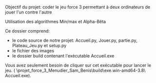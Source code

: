 Objectif du projet: coder le jeu force 3 permettant à deux ordinateurs de jouer l'un contre l'autre

Utilisation des algorithmes Min/max et Alpha-Bêta

Ce dossier comprend:
 -   le code source de notre projet: Accueil.py, Jouer.py, partie.py, Plateau_Jeu.py et setup.py
 -   le fichier des images
 -   le dossier build contenant l'exécutable Accueil.exe

Vous avez seulement besoin de cliquer sur cet exécutable pour lancer le jeu. ( \projet_force_3_Menudier_Sam_Benis\build\exe.win-amd64-3.8\ Accueil.exe).

